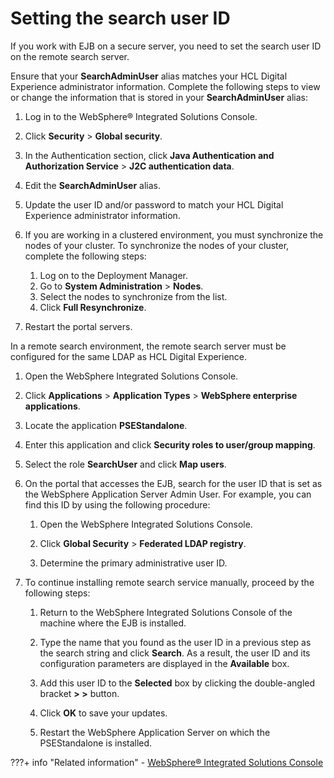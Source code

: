 # Setting the search user ID

If you work with EJB on a secure server, you need to set the search user ID on the remote search server.

Ensure that your **SearchAdminUser** alias matches your HCL Digital Experience administrator information. Complete the following steps to view or change the information that is stored in your **SearchAdminUser** alias:

1.  Log in to the WebSphere® Integrated Solutions Console.
2.  Click **Security** \> **Global security**.
3.  In the Authentication section, click **Java Authentication and Authorization Service** \> **J2C authentication data**.
4.  Edit the **SearchAdminUser** alias.
5.  Update the user ID and/or password to match your HCL Digital Experience administrator information.
6.  If you are working in a clustered environment, you must synchronize the nodes of your cluster. To synchronize the nodes of your cluster, complete the following steps:

    1.  Log on to the Deployment Manager.
    2.  Go to **System Administration** \> **Nodes**.
    3.  Select the nodes to synchronize from the list.
    4.  Click **Full Resynchronize**.

7.  Restart the portal servers.

In a remote search environment, the remote search server must be configured for the same LDAP as HCL Digital Experience.

1.  Open the WebSphere Integrated Solutions Console.

2.  Click **Applications** \> **Application Types** \> **WebSphere enterprise applications**.

3.  Locate the application **PSEStandalone**.

4.  Enter this application and click **Security roles to user/group mapping**.

5.  Select the role **SearchUser** and click **Map users**.

6.  On the portal that accesses the EJB, search for the user ID that is set as the WebSphere Application Server Admin User. For example, you can find this ID by using the following procedure:

    1.  Open the WebSphere Integrated Solutions Console.

    2.  Click **Global Security** \> **Federated LDAP registry**.

    3.  Determine the primary administrative user ID.

7.  To continue installing remote search service manually, proceed by the following steps:

    1.  Return to the WebSphere Integrated Solutions Console of the machine where the EJB is installed.

    2.  Type the name that you found as the user ID in a previous step as the search string and click **Search**. As a result, the user ID and its configuration parameters are displayed in the **Available** box.

    3.  Add this user ID to the **Selected** box by clicking the double-angled bracket **\> \>** button.

    4.  Click **OK** to save your updates.

    5.  Restart the WebSphere Application Server on which the PSEStandalone is installed.

???+ info "Related information"
    - [WebSphere® Integrated Solutions Console](../../../deployment/manage/portal_admin_tools/WebSphere_Integrated_Solutions_Console.md)

